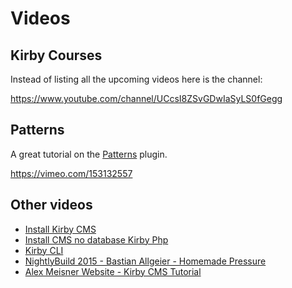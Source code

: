 # Videos

## Kirby Courses

Instead of listing all the upcoming videos here is the channel:

https://www.youtube.com/channel/UCcsI8ZSvGDwIaSyLS0fGegg

## Patterns

A great tutorial on the [Patterns](https://github.com/getkirby-plugins/patterns-plugin) plugin.

https://vimeo.com/153132557

## Other videos

- [Install Kirby CMS](https://www.youtube.com/watch?v=hnnBTt4ts10)
- [Install CMS no database Kirby Php](https://www.youtube.com/watch?v=h_Xo9Q6wqok)
- [Kirby CLI](https://www.youtube.com/watch?v=Rdn_t__Ag_Q)
- [NightlyBuild 2015 - Bastian Allgeier - Homemade Pressure](https://www.youtube.com/watch?v=BV-5qIMyzD4)
- [Alex Meisner Website - Kirby CMS Tutorial](https://www.youtube.com/watch?v=1CMVDKAgrtM)
